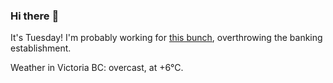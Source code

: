 ### Hi there :wave:

It's Tuesday! I'm probably working for [this bunch](https://github.com/kohofinancial), overthrowing the banking establishment.

Weather in Victoria BC: overcast, at +6°C.
